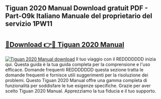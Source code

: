 ## Tiguan 2020 Manual Download gratuit PDF - Part-O9k Italiano Manuale del proprietario del servizio 1PW11

# <h2><a href="http://df9lkug.blite.top/?on=Tiguan+2020+Manual">🔗Download 👉🔴 Tiguan 2020 Manual</a></h2>

[![Tiguan 2020 Manual download](https://i.imgur.com/lujVjoI.png)](http://df9lkug.blite.top/?on=Tiguan+2020+Manual)
Il tuo viaggio con il REDDDDDDD inizia qui. Questa guida è la tua guida completa per la comprensione e l'uso efficace. Domande frequenti REDDDDDDD questa sezione tratta le domande frequenti e fornisce utili suggerimenti per la risoluzione dei problemi. Questo Tiguan 2020 Manual offre una gamma completa di funzionalità per soddisfare le tue esigenze specifiche. Grazie per aver scelto Tiguan 2020 Manual. Apprezziamo la tua fiducia e il tuo supporto.
